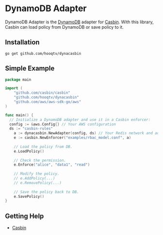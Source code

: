 DynamoDB Adapter
====

DynamoDB Adapter is the [DynamoDB](https://aws.amazon.com/dynamodb/) adapter for [Casbin](https://github.com/casbin/casbin). With this library, Casbin can load policy from DynamoDB or save policy to it.

## Installation

    go get github.com/hooqtv/dynacasbin

## Simple Example

```go
package main

import (
	"github.com/casbin/casbin"
	"github.com/hooqtv/dynacasbin"
	"github.com/aws/aws-sdk-go/aws"
)

func main() {
  // Initialize a DynamoDB adapter and use it in a Casbin enforcer:
  config := &aws.Config{} // Your AWS configuration
  ds := "casbin-rules"
	a := dynacasbin.NewAdapter(config, ds) // Your Redis network and address. 
	e := casbin.NewEnforcer("examples/rbac_model.conf", a)
	
	// Load the policy from DB.
	e.LoadPolicy()
	
	// Check the permission.
	e.Enforce("alice", "data1", "read")
	
	// Modify the policy.
	// e.AddPolicy(...)
	// e.RemovePolicy(...)
	
	// Save the policy back to DB.
	e.SavePolicy()
}
```

## Getting Help

- [Casbin](https://github.com/casbin/casbin)
